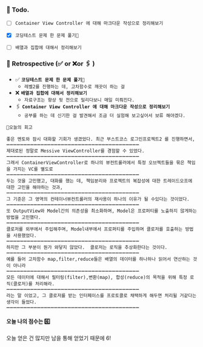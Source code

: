 ### 📌 Todo.

- [ ] `Container View Controller 에 대해 마크다운 작성으로 정리해보기`
- [x] `코딩테스트 문제 한 문제 풀기🔐`
- [ ] `배열과 집합에 대해서 정리해보기`


### 🧐 Retrospective (✅ or ❌or 🖇 ) 

- ✅  **`코딩테스트 문제 한 문제 풀기🔐`**
   - `레벨2를 진행하는 데, 고차함수로 깨끗이 하는 걸  `
- ❌   **`배열과 집합에 대해서 정리해보기`**
   - `자료구조는 항상 뒷 전으로 밀리다보니 매일 미뤄진다.`
- 🖇   **`Container View Controller 에 대해 마크다운 작성으로 정리해보기`**
   - `공부를 하는 데 신기한 걸 발견해서 조금 더 실험해 보고싶어서 보류 해야겠다.`

```회고
💬오늘의 회고

좋은 멘토와 잠시 대화할 기회가 생겼었다. 최근 부스트코스 로그인프로젝트2 를 진행하면서,  
➖➖➖➖➖➖➖➖➖➖➖➖➖➖➖➖➖➖➖➖➖➖➖➖➖➖➖➖➖➖➖➖➖➖➖➖➖➖➖
제대로된 정말로 Messive ViewController를 경험할 수 있었다. 
➖➖➖➖➖➖➖➖➖➖➖➖➖➖➖➖➖➖➖➖➖➖➖➖➖➖➖➖➖➖➖➖➖➖➖➖➖➖➖
그래서 ContainerViewController로 하나의 뷰컨트롤러에서 특정 오브젝트들을 묶은 책임을 가지는 VC를 별도로 
➖➖➖➖➖➖➖➖➖➖➖➖➖➖➖➖➖➖➖➖➖➖➖➖➖➖➖➖➖➖➖➖➖➖➖➖➖➖➖
두는 것을 고민했고, 대화를 했는 데, 책임분리와 프로젝트의 복잡성에 대한 트레이드오프에 대한 고민을 해야하는 것과, 
➖➖➖➖➖➖➖➖➖➖➖➖➖➖➖➖➖➖➖➖➖➖➖➖➖➖➖➖➖➖➖➖➖➖➖➖➖➖➖
그 기준은 그 영역의 컨테이너뷰컨트롤러의 재사용이 하나의 이유가 될 수있다는 것이었다.
➖➖➖➖➖➖➖➖➖➖➖➖➖➖➖➖➖➖➖➖➖➖➖➖➖➖➖➖➖➖➖➖➖➖➖➖➖➖➖
또 OutputView와 Model간의 의존성을 최소화하며, Model은 프로퍼티를 노출하지 않게하는 방법을 고민했다.
➖➖➖➖➖➖➖➖➖➖➖➖➖➖➖➖➖➖➖➖➖➖➖➖➖➖➖➖➖➖➖➖➖➖➖➖➖➖➖
클로저를 외부에서 주입해주며, Model내부에서 프로퍼티를 주입하며 클로저를 호출하는 방법을 사용했었다.
➖➖➖➖➖➖➖➖➖➖➖➖➖➖➖➖➖➖➖➖➖➖➖➖➖➖➖➖➖➖➖➖➖➖➖➖➖➖➖
하지만 그 부분이 뭔가 와닿지 않았다.  클로저는 로직을 추상화한다는 것이다. 
➖➖➖➖➖➖➖➖➖➖➖➖➖➖➖➖➖➖➖➖➖➖➖➖➖➖➖➖➖➖➖➖➖➖➖➖➖➖➖
예를 들어 고차함수 map,filter,reduce들은 배열의 데이터를 하나하나 읽어서 연산하는 것이 아니라
➖➖➖➖➖➖➖➖➖➖➖➖➖➖➖➖➖➖➖➖➖➖➖➖➖➖➖➖➖➖➖➖➖➖➖➖➖➖➖
모든 데이터에 대해서 필터링(filter),변환(map), 합성(reduce)의 목적을 위해 특정 로직(클로저)를 처리해라.
➖➖➖➖➖➖➖➖➖➖➖➖➖➖➖➖➖➖➖➖➖➖➖➖➖➖➖➖➖➖➖➖➖➖➖➖➖➖➖
라는 말 이었고, 그 클로저를 받는 인터페이스를 프로토콜로 채택하게 해두면 처리될 거같다는 생각이 들었다.
➖➖➖➖➖➖➖➖➖➖➖➖➖➖➖➖➖➖➖➖➖➖➖➖➖➖➖➖➖➖➖➖➖➖➖➖➖➖➖
```

#### 오늘 나의 점수는  6️⃣ 

오늘 얻은 건 많지만 남을 통해 얻었기 때문에 6!

